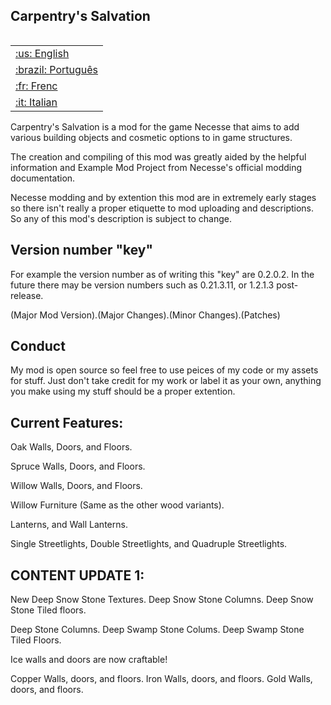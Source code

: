 ## Carpentry's Salvation

<table align="right">
 <tr><td><a href="https://github.com/JakeThePhysicist/NecesseMod-CarpentersSalvation/blob/main/README.md">:us: English</a></td></tr>
 <tr><td><a href="https://github.com/JakeThePhysicist/NecesseMod-CarpentersSalvation/blob/main/README_pt-BR.md">:brazil: Português</a></td></tr>
 <tr><td><a href="https://github.com/JakeThePhysicist/NecesseMod-CarpentersSalvation/blob/main/README_fr.md">:fr: Frenc</a></td></tr>
 <tr><td><a href="https://github.com/JakeThePhysicist/NecesseMod-CarpentersSalvation/blob/main/README_it.md">:it: Italian</a></td></tr>
</table


Carpentry's Salvation is a mod for the game Necesse that aims to add various building objects and cosmetic options to in game structures.

The creation and compiling of this mod was greatly aided by the helpful information and Example Mod Project from Necesse's official modding documentation.

Necesse modding and by extention this mod are in extremely early stages so there isn't really a proper etiquette to mod uploading and descriptions. So any of this mod's description is subject to change.

## Version number "key"

For example the version number as of writing this "key" are 0.2.0.2. In the future there may be version numbers such as 0.21.3.11, or 1.2.1.3 post-release.

(Major Mod Version).(Major Changes).(Minor Changes).(Patches)

## Conduct

My mod is open source so feel free to use peices of my code or my assets for stuff. Just don't take credit for my work or label it as your own, anything you make using my stuff should be a proper extention.

## Current Features:

Oak Walls, Doors, and Floors.

Spruce Walls, Doors, and Floors.

Willow Walls, Doors, and Floors.

Willow Furniture (Same as the other wood variants).

Lanterns, and Wall Lanterns.

Single Streetlights, Double Streetlights, and Quadruple Streetlights.

## CONTENT UPDATE 1:

New Deep Snow Stone Textures. Deep Snow Stone Columns. Deep Snow Stone Tiled floors.

Deep Stone Columns. Deep Swamp Stone Colums. Deep Swamp Stone Tiled Floors.

Ice walls and doors are now craftable!

Copper Walls, doors, and floors. Iron Walls, doors, and floors. Gold Walls, doors, and floors.
